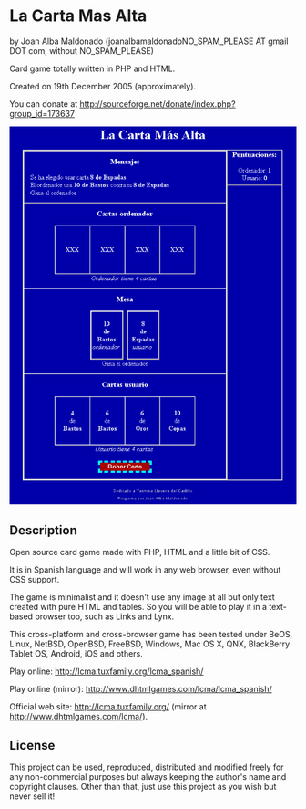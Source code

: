 La Carta Mas Alta 
================== 
by Joan Alba Maldonado (joanalbamaldonadoNO_SPAM_PLEASE AT gmail DOT com, without NO_SPAM_PLEASE)

Card game totally written in PHP and HTML.

Created on 19th December 2005 (approximately).

You can donate at http://sourceforge.net/donate/index.php?group_id=173637


![ScreenShot](screenshot.gif)


## Description

Open source card game made with PHP, HTML and a little bit of CSS.

It is in Spanish language and will work in any web browser, even without CSS support.

The game is minimalist and it doesn't use any image at all but only text created with pure HTML and tables. So you will be able to play it in a text-based browser too, such as Links and Lynx.

This cross-platform and cross-browser game has been tested under BeOS, Linux, NetBSD, OpenBSD, FreeBSD, Windows, Mac OS X, QNX, BlackBerry Tablet OS, Android, iOS and others.

Play online: http://lcma.tuxfamily.org/lcma_spanish/

Play online (mirror): http://www.dhtmlgames.com/lcma/lcma_spanish/

Official web site: http://lcma.tuxfamily.org/ (mirror at http://www.dhtmlgames.com/lcma/).


## License

This project can be used, reproduced, distributed and modified freely for any non-commercial purposes but always keeping the author's name and copyright clauses. Other than that, just use this project as you wish but never sell it!
